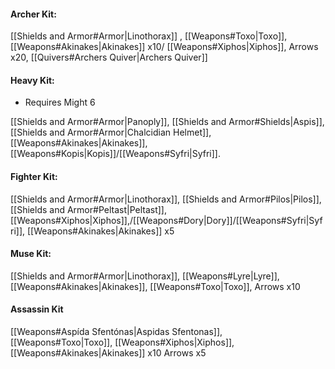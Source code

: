 #### Archer Kit:
[[Shields and Armor#Armor|Linothorax]] , [[Weapons#Toxo|Toxo]], [[Weapons#Akinakes|Akinakes]] x10/ [[Weapons#Xiphos|Xiphos]],  Arrows x20, [[Quivers#Archers Quiver|Archers Quiver]] 

#### Heavy Kit:
- Requires Might 6

[[Shields and Armor#Armor|Panoply]], [[Shields and Armor#Shields|Aspis]], [[Shields and Armor#Armor|Chalcidian Helmet]], [[Weapons#Akinakes|Akinakes]], [[Weapons#Kopis|Kopis]]/[[Weapons#Syfri|Syfri]].

#### Fighter Kit:
[[Shields and Armor#Armor|Linothorax]], [[Shields and Armor#Pilos|Pilos]], [[Shields and Armor#Peltast|Peltast]], [[Weapons#Xiphos|Xiphos]],/[[Weapons#Dory|Dory]]/[[Weapons#Syfri|Syfri]], [[Weapons#Akinakes|Akinakes]] x5

#### Muse Kit:
[[Shields and Armor#Armor|Linothorax]], [[Weapons#Lyre|Lyre]], [[Weapons#Akinakes|Akinakes]], [[Weapons#Toxo|Toxo]], Arrows x10

#### Assassin Kit
[[Weapons#Aspída Sfentónas|Aspidas Sfentonas]], [[Weapons#Toxo|Toxo]], [[Weapons#Xiphos|Xiphos]], [[Weapons#Akinakes|Akinakes]] x10 Arrows x5